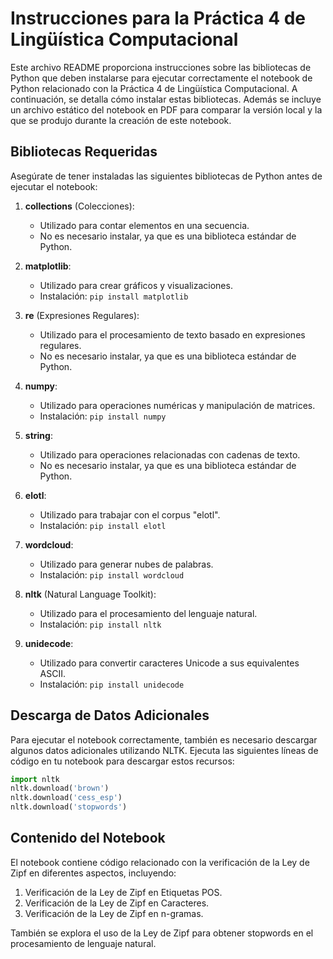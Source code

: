 # Instrucciones para la Práctica 4 de Lingüística Computacional

Este archivo README proporciona instrucciones sobre las bibliotecas de Python que deben instalarse para ejecutar correctamente el notebook de Python relacionado con la Práctica 4 de Lingüística Computacional. A continuación, se detalla cómo instalar estas bibliotecas. Además se incluye un archivo estático del notebook en PDF para comparar la versión local y la que se produjo durante la creación de este notebook.

## Bibliotecas Requeridas

Asegúrate de tener instaladas las siguientes bibliotecas de Python antes de ejecutar el notebook:

1. **collections** (Colecciones):
   - Utilizado para contar elementos en una secuencia.
   - No es necesario instalar, ya que es una biblioteca estándar de Python.

2. **matplotlib**:
   - Utilizado para crear gráficos y visualizaciones.
   - Instalación: `pip install matplotlib`

3. **re** (Expresiones Regulares):
   - Utilizado para el procesamiento de texto basado en expresiones regulares.
   - No es necesario instalar, ya que es una biblioteca estándar de Python.

4. **numpy**:
   - Utilizado para operaciones numéricas y manipulación de matrices.
   - Instalación: `pip install numpy`

5. **string**:
   - Utilizado para operaciones relacionadas con cadenas de texto.
   - No es necesario instalar, ya que es una biblioteca estándar de Python.

6. **elotl**:
   - Utilizado para trabajar con el corpus "elotl".
   - Instalación: `pip install elotl`

7. **wordcloud**:
   - Utilizado para generar nubes de palabras.
   - Instalación: `pip install wordcloud`

8. **nltk** (Natural Language Toolkit):
   - Utilizado para el procesamiento del lenguaje natural.
   - Instalación: `pip install nltk`

9. **unidecode**:
   - Utilizado para convertir caracteres Unicode a sus equivalentes ASCII.
   - Instalación: `pip install unidecode`

## Descarga de Datos Adicionales

Para ejecutar el notebook correctamente, también es necesario descargar algunos datos adicionales utilizando NLTK. Ejecuta las siguientes líneas de código en tu notebook para descargar estos recursos:

```python
import nltk
nltk.download('brown')
nltk.download('cess_esp')
nltk.download('stopwords')
```

## Contenido del Notebook

El notebook contiene código relacionado con la verificación de la Ley de Zipf en diferentes aspectos, incluyendo:

1. Verificación de la Ley de Zipf en Etiquetas POS.
2. Verificación de la Ley de Zipf en Caracteres.
3. Verificación de la Ley de Zipf en n-gramas.

También se explora el uso de la Ley de Zipf para obtener stopwords en el procesamiento de lenguaje natural.

